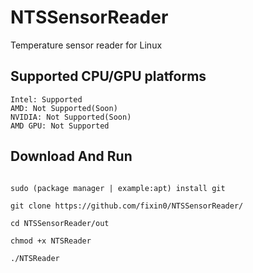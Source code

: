# NTSSensorReader

Temperature sensor reader for Linux

## Supported CPU/GPU platforms

`Intel: Supported`
<br>
`AMD: Not Supported(Soon)`
<br>
`NVIDIA: Not Supported(Soon)`
<br>
`AMD GPU: Not Supported`


## Download And Run

```

sudo (package manager | example:apt) install git

git clone https://github.com/fixin0/NTSSensorReader/

cd NTSSensorReader/out

chmod +x NTSReader

./NTSReader

```

